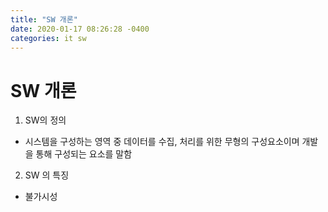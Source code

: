 ```yaml
---
title: "SW 개론"
date: 2020-01-17 08:26:28 -0400
categories: it sw
---
```

# SW 개론 

1. SW의 정의
- 시스템을 구성하는 영역 중 데이터를 수집, 처리를 위한 무형의 구성요소이며 개발을 통해 구성되는 요소를 말함
2. SW 의 특징
- 불가시성